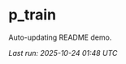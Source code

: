 # p_train

Auto-updating README demo.

<!--START_SECTION:status-->
_Last run: 2025-10-24 01:48 UTC_
<!--END_SECTION:status-->




































































































































































































































































































































































































































































































































































































































































































































































































































































































































































































































































































































































































































































































































































































































